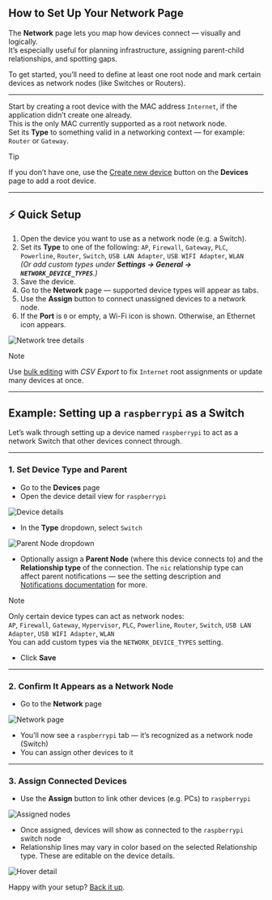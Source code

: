 ## How to Set Up Your Network Page

The **Network** page lets you map how devices connect — visually and logically.  
It’s especially useful for planning infrastructure, assigning parent-child relationships, and spotting gaps.

To get started, you’ll need to define at least one root node and mark certain devices as network nodes (like Switches or Routers).

---

Start by creating a root device with the MAC address `Internet`, if the application didn’t create one already.  
This is the only MAC currently supported as a root network node.  
Set its **Type** to something valid in a networking context — for example: `Router` or `Gateway`.

> [!TIP]  
> If you don’t have one, use the [Create new device](./DEVICE_MANAGEMENT.md#dummy-devices) button on the **Devices** page to add a root device.

---

## ⚡ Quick Setup

1. Open the device you want to use as a network node (e.g. a Switch).
2. Set its **Type** to one of the following:
   `AP`, `Firewall`, `Gateway`, `PLC`, `Powerline`, `Router`, `Switch`, `USB LAN Adapter`, `USB WIFI Adapter`, `WLAN`  
   *(Or add custom types under **Settings → General → `NETWORK_DEVICE_TYPES`**.)*
3. Save the device.
4. Go to the **Network** page — supported device types will appear as tabs.
5. Use the **Assign** button to connect unassigned devices to a network node.
6. If the **Port** is `0` or empty, a Wi-Fi icon is shown. Otherwise, an Ethernet icon appears.

![Network tree details](./img/NETWORK_TREE/Network_Sample.png)

> [!NOTE]  
> Use [bulk editing](./DEVICES_BULK_EDITING.md) with _CSV Export_ to fix `Internet` root assignments or update many devices at once.

---

## Example: Setting up a `raspberrypi` as a Switch

Let’s walk through setting up a device named `raspberrypi` to act as a network Switch that other devices connect through.

---

### 1. Set Device Type and Parent

- Go to the **Devices** page  
- Open the device detail view for `raspberrypi`

![Device details](./img/NETWORK_TREE/Network_Device_Details.png)

- In the **Type** dropdown, select `Switch`  

![Parent Node dropdown](./img/NETWORK_TREE/Network_Device_ParentDropdown.png)

- Optionally assign a **Parent Node** (where this device connects to) and the **Relationship type** of the connection. The `nic` relationship type can affect parent notifications — see the setting description and [Notifications documentation](./NOTIFICATIONS.md) for more.

> [!NOTE]  
> Only certain device types can act as network nodes:  
> `AP`, `Firewall`, `Gateway`, `Hypervisor`, `PLC`, `Powerline`, `Router`, `Switch`, `USB LAN Adapter`, `USB WIFI Adapter`, `WLAN`  
> You can add custom types via the `NETWORK_DEVICE_TYPES` setting.

- Click **Save**

---

### 2. Confirm It Appears as a Network Node

- Go to the **Network** page

![Network page](./img/NETWORK_TREE/Network_Assign.png)

- You’ll now see a `raspberrypi` tab — it’s recognized as a network node (Switch)
- You can assign other devices to it

---

### 3. Assign Connected Devices

- Use the **Assign** button to link other devices (e.g. PCs) to `raspberrypi`

![Assigned nodes](./img/NETWORK_TREE/Network_Assigned_Nodes.png)

- Once assigned, devices will show as connected to the `raspberrypi` switch node  
- Relationship lines may vary in color based on the selected Relationship type. These are editable on the device details. 

![Hover detail](./img/NETWORK_TREE/Network_tree_setup_hover.png)

Happy with your setup? [Back it up](./BACKUPS.md).

